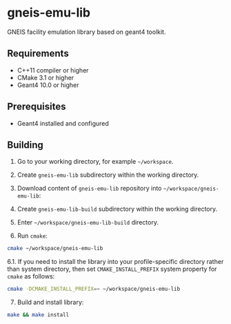 # gneis-emu-lib
GNEIS facility emulation library based on geant4 toolkit.

## Requirements

* C++11 compiler or higher
* CMake 3.1 or higher
* Geant4 10.0 or higher

## Prerequisites

* Geant4 installed and configured

## Building

1. Go to your working directory, for example `~/workspace`.

2. Create `gneis-emu-lib` subdirectory within the working directory.

3. Download content of `gneis-emu-lib` repository into `~/workspace/gneis-emu-lib`:

4. Create `gneis-emu-lib-build` subdirectory within the working directory.

5. Enter `~/workspace/gneis-emu-lib-build` directory.

6. Run `cmake`:

```bash
cmake ~/workspace/gneis-emu-lib
```

6.1. If you need to install the library into your profile-specific directory rather than system directory, then set `CMAKE_INSTALL_PREFIX` system property for `cmake` as follows:

```bash
cmake -DCMAKE_INSTALL_PREFIX=~ ~/workspace/gneis-emu-lib
```

7. Build and install library:

```bash
make && make install
```

